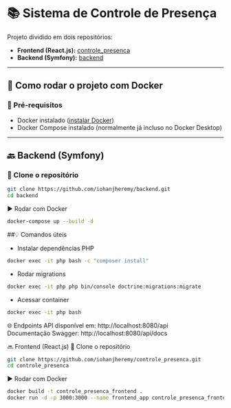 # 📚 Sistema de Controle de Presença

Projeto dividido em dois repositórios:

- **Frontend (React.js):** [controle_presenca](https://github.com/iohanjheremy/controle_presenca)
- **Backend (Symfony):** [backend](https://github.com/iohanjheremy/backend)

---

## 🐳 Como rodar o projeto com Docker

### 🔧 Pré-requisitos

- Docker instalado ([instalar Docker](https://docs.docker.com/get-docker/))
- Docker Compose instalado (normalmente já incluso no Docker Desktop)

---

## 🔙 Backend (Symfony)

### 📁 Clone o repositório
```bash
git clone https://github.com/iohanjheremy/backend.git
cd backend
```
▶️ Rodar com Docker
```bash
docker-compose up --build -d
```

##💡 Comandos úteis
- Instalar dependências PHP
```bash
docker exec -it php bash -c "composer install"
```
- Rodar migrations
```bash
docker exec -it php php bin/console doctrine:migrations:migrate
```

- Acessar container
```bash
docker exec -it php bash
```

🌐 Endpoints
API disponível em: http://localhost:8080/api <br>
Documentação Swagger: http://localhost:8080/api/docs

🔜 Frontend (React.js)
📁 Clone o repositório
```bash
git clone https://github.com/iohanjheremy/controle_presenca.git
cd controle_presenca
```

▶️ Rodar com Docker
```bash
docker build -t controle_presenca_frontend .
docker run -d -p 3000:3000 --name frontend_app controle_presenca_frontend
```
